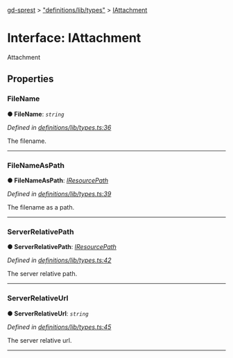 [gd-sprest](../README.md) > ["definitions/lib/types"](../modules/_definitions_lib_types_.md) > [IAttachment](../interfaces/_definitions_lib_types_.iattachment.md)



# Interface: IAttachment


Attachment


## Properties
<a id="filename"></a>

###  FileName

**●  FileName**:  *`string`* 

*Defined in [definitions/lib/types.ts:36](https://github.com/gunjandatta/sprest/blob/3de79f1/src/definitions/lib/types.ts#L36)*



The filename.




___

<a id="filenameaspath"></a>

###  FileNameAsPath

**●  FileNameAsPath**:  *[IResourcePath](_definitions_lib_types_.iresourcepath.md)* 

*Defined in [definitions/lib/types.ts:39](https://github.com/gunjandatta/sprest/blob/3de79f1/src/definitions/lib/types.ts#L39)*



The filename as a path.




___

<a id="serverrelativepath"></a>

###  ServerRelativePath

**●  ServerRelativePath**:  *[IResourcePath](_definitions_lib_types_.iresourcepath.md)* 

*Defined in [definitions/lib/types.ts:42](https://github.com/gunjandatta/sprest/blob/3de79f1/src/definitions/lib/types.ts#L42)*



The server relative path.




___

<a id="serverrelativeurl"></a>

###  ServerRelativeUrl

**●  ServerRelativeUrl**:  *`string`* 

*Defined in [definitions/lib/types.ts:45](https://github.com/gunjandatta/sprest/blob/3de79f1/src/definitions/lib/types.ts#L45)*



The server relative url.




___


